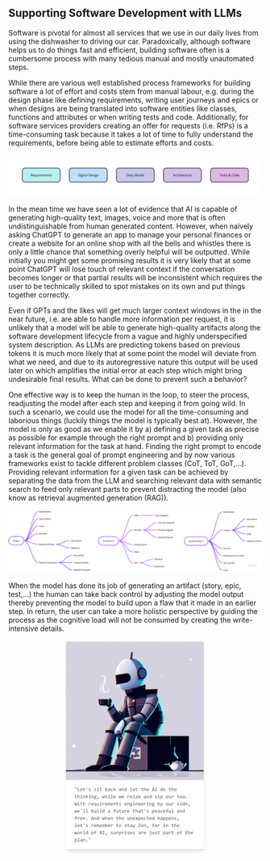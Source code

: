 ## Supporting Software Development with LLMs

Software is pivotal for almost all services that we use in our daily lives from using the dishwasher to driving our car. Paradoxically, although software helps us to do things fast and efficient, building software often is a cumbersome process with many tedious manual and mostly unautomated steps.

While there are various well established process frameworks for building software a lot of effort and costs stem from manual labour, e.g. during the design phase like defining requirements, writing user journeys and epics or when designs are being translated into software entities like classes, functions and attributes or when writing tests and code. Additionally, for software services providers creating an offer for requests (i.e. RfPs) is a time-consuming task because it takes a lot of time to fully understand the requirements, before being able to estimate efforts and costs.

![Software Development Lifecycle](se.jpg)

In the mean time we have seen a lot of evidence that AI is capable of generating high-quality text, images, voice and more that is often undistinguishable from human generated content.
However, when naively asking ChatGPT to generate an app to manage your personal finances or create a website for an online shop with all the bells and whistles there is only a little chance that something overly helpful will be outputted. While initially you might get some promising results it is very likely that at some point ChatGPT will lose touch of relevant context if the conversation becomes longer or that partial results will be inconsistent which requires the user to be technically skilled to spot mistakes on its own and put things together correctly.

Even if GPTs and the likes will get much larger context windows in the in the near future, i.e. are able to handle more information per request, it is unlikely that a model will be able to generate high-quality artifacts along the software development lifecycle from a vague and highly underspecified system description. As LLMs are predicting tokens based on previous tokens it is much more likely that at some point the model will deviate from what we need, and due to its autoregressive nature this output will be used later on which amplifies the initial error at each step which might bring undesirable final results. What can be done to prevent such a behavior?

One effective way is to keep the human in the loop, to steer the process, readjusting the model after each step and keeping it from going wild. In such a scenario, we could use the model for all the time-consuming and laborious things (luckily things the model is typically best at). However, the model is only as good as we enable it by a) defining a given task as precise as possible for example through the right prompt and b) providing only relevant information for the task at hand. Finding the right prompt to encode a task is the general goal of prompt engineering and  by now various frameworks exist to tackle different problem classes (CoT, ToT, GoT,...). Providing relevant information for a given task can be achieved by separating the data from the LLM and searching relevant data with semantic search to feed only relevant parts to prevent distracting the model (also know as retrieval augmented generation (RAG)). 

![Artifacts](artifacts.png)


When the model has done its job of generating an artifact (story, epic, test,...) the human can take back control by adjusting the model output thereby preventing the model to build upon a flaw that it made in an earlier step. In return, the user can take a more holistic perspective by guiding the process as the cognitive load will not be consumed by creating the write-intensive details.

<div align="center">
    <img src="ai-re.jpg" alt="AI Req-Bot" />
</div>

